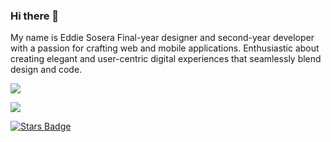 ### Hi there 👋
My name is Eddie Sosera
Final-year designer and second-year developer with a passion for crafting web and mobile applications. Enthusiastic about creating elegant and user-centric digital experiences that seamlessly blend design and code.

<div>
<a href="https://github.com/eddiesosera/github-profile-views-counter">
    <img src="https://komarev.com/ghpvc/?username=eddiesosera&style=for-the-badge">
</a>

[Ÿ HŸPE]: https://yhype.me
[GitHub Profile Views Counter]: https://github.com/eddiesosera/github-profile-views-counter

![](https://hit.yhype.me/github/profile?user_id=1849174)
   </div>


<a href="https://github.com/eddiesosera/awesome-github-profile-readme/stargazers"><img src="https://img.shields.io/github/stars/eddiesosera/awesome-github-profile-readme" alt="Stars Badge"/></a>

